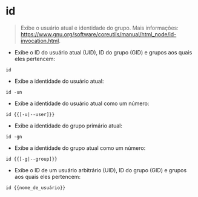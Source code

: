 # id

> Exibe o usuário atual e identidade do grupo.
> Mais informações: <https://www.gnu.org/software/coreutils/manual/html_node/id-invocation.html>.

- Exibe o ID do usuário atual (UID), ID do grupo (GID) e grupos aos quais eles pertencem:

`id`

- Exibe a identidade do usuário atual:

`id -un`

- Exibe a identidade do usuário atual como um número:

`id {{[-u|--user]}}`

- Exibe a identidade do grupo primário atual:

`id -gn`

- Exibe a identidade do grupo atual como um número:

`id {{[-g|--group]}}`

- Exibe o ID de um usuário arbitrário (UID), ID do grupo (GID) e grupos aos quais eles pertencem:

`id {{nome_de_usuário}}`
